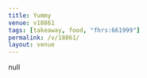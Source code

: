 ```yaml
---
title: Yummy
venue: v18861
tags: [takeaway, food, "fhrs:661999"]
permalink: /v/18861/
layout: venue
---
```

null
